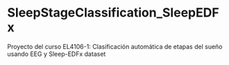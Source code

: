 # SleepStageClassification_SleepEDFx
Proyecto del curso EL4106-1: Clasificación automática de etapas del sueño usando EEG y Sleep-EDFx dataset

